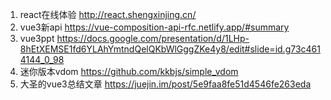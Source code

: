 
1. react在线体验 http://react.shengxinjing.cn/
2. vue3新api https://vue-composition-api-rfc.netlify.app/#summary
3. vue3ppt  https://docs.google.com/presentation/d/1LHp-8hEtXEMSE1fd6YLAhYmtndQelQKbWlGggZKe4y8/edit#slide=id.g73c4614144_0_98
4. 迷你版本vdom https://github.com/kkbjs/simple_vdom
5. 大圣的vue3总结文章   https://juejin.im/post/5e9faa8fe51d4546fe263eda